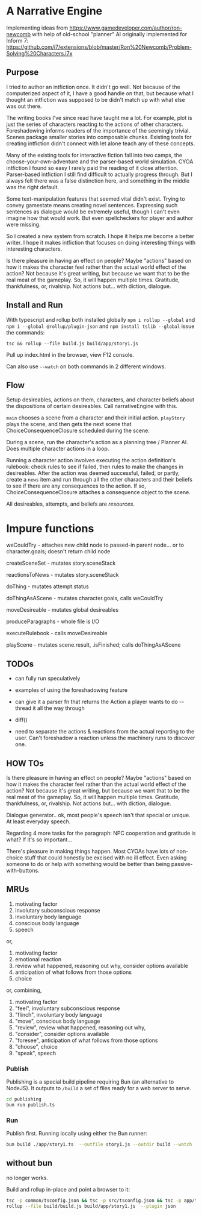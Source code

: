# A Narrative Engine

Implementing ideas from https://www.gamedeveloper.com/author/ron-newcomb with help of old-school "planner" AI originally implemented for Inform 7: https://github.com/i7/extensions/blob/master/Ron%20Newcomb/Problem-Solving%20Characters.i7x

## Purpose

I tried to author an intfiction once. It didn't go well. Not because of the computerized aspect of it, I have a good handle on that, but because what I thought an intfiction was supposed to be didn't match up with what else was out there.

The writing books I've since read have taught me a lot. For example, plot is just the series of characters reacting to the actions of other characters. Foreshadowing informs readers of the importance of the seemingly trivial. Scenes package smaller stories into composable chunks. Existing tools for creating intfiction didn't connect with let alone teach any of these concepts.

Many of the existing tools for interactive fiction fall into two camps, the choose-your-own-adventure and the parser-based world simulation. CYOA intfiction I found so easy I rarely paid the reading of it close attention. Parser-based intfiction I still find difficult to actually progress through. But I always felt there was a false distinction here, and something in the middle was the right default.

Some text-manipulation features that seemed vital didn't exist. Trying to convey gamestate means creating novel sentences. Expressing such sentences as dialogue would be extremely useful, though I can't even imagine how that would work. But even spellcheckers for player and author were missing.

So I created a new system from scratch. I hope it helps me become a better writer. I hope it makes intfiction that focuses on doing interesting things with interesting characters.

Is there pleasure in having an effect on people? Maybe "actions" based on how it makes the character feel rather than the actual world effect of the action? Not because it's great writing, but because we want that to be the real meat of the gameplay. So, it will happen multiple times. Gratitude, thankfulness, or, rivalship. Not actions but... with diction, dialogue.

## Install and Run

With typescript and rollup both installed globally `npm i rollup --global` and `npm i --global @rollup/plugin-json` and `npm install tslib --global` issue the commands:

`tsc && rollup --file build.js build/app/story1.js `

Pull up index.html in the browser, view F12 console.

Can also use `--watch` on both commands in 2 different windows.

## Flow

Setup desireables, actions on them, characters, and character beliefs about the dispositions of certain desireables. Call narrativeEngine with this.

`main` chooses a scene from a character and their initial action. `playStory` plays the scene, and then gets the next scene that ChoiceConsequenceClosure scheduled during the scene.

During a scene, run the character's action as a planning tree / Planner AI. Does multiple character actions in a loop.

Running a character action involves executing the action definition's rulebook: check rules to see if failed, then rules to make the changes in desireables. After the action was deemed successful, failed, or partly, create a `news` item and run through all the other characters and their beliefs to see if there are any consequences to the action. If so, ChoiceConsequenceClosure attaches a consequence object to the scene.

All desireables, attempts, and beliefs are _resources_.

# Impure functions

weCouldTry - attaches new child node to passed-in parent node... or to character.goals; doesn't return child node

createSceneSet - mutates story.sceneStack

reactionsToNews - mutates story.sceneStack

doThing - mutates attempt.status

doThingAsAScene - mutates character.goals, calls weCouldTry

moveDesireable - mutates global desireables

produceParagraphs - whole file is I/O

executeRulebook - calls moveDesireable

playScene - mutates scene.result, .isFinished; calls doThingAsAScene

## TODOs

- can fully run speculatively

- examples of using the foreshadowing feature

- can give it a parser fn that returns the Action a player wants to do -- thread it all the way through

- diff()

- need to separate the actions & reactions from the actual reporting to the user. Can't foreshadow a reaction unless the machinery runs to discover one.

## HOW TOs

Is there pleasure in having an effect on people? Maybe "actions" based on how it makes the character feel rather than the actual world effect of the action? Not because it's great writing, but because we want that to be the real meat of the gameplay. So, it will happen multiple times. Gratitude, thankfulness, or, rivalship. Not actions but... with diction, dialogue.

Dialogue generator.. ok, most people's speech isn't that special or unique. At least everyday speech.

Regarding 4 more tasks for the paragraph: NPC cooperation and gratitude is what? If it's so important...

There's pleasure in making things happen. Most CYOAs have lots of non-choice stuff that could honestly be excised with no ill effect. Even asking someone to do or help with something would be better than being passive-with-buttons.

## MRUs

1. motivating factor
1. involutary subconscious response
1. involuntary body language
1. conscious body language
1. speech

or,

1. motivating factor
1. emotional reaction
1. review what happened, reasoning out why, consider options available
1. anticipation of what follows from those options
1. choice

or, combining,

1. motivating factor
1. "feel", involuntary subconscious response
1. "flinch", involuntary body language
1. "move", conscious body language
1. "review", review what happened, reasoning out why,
1. "consider", consider options available
1. "foresee", anticipation of what follows from those options
1. "choose", choice
1. "speak", speech

### Publish

Publishing is a special build pipeline requiring Bun (an alternative to NodeJS). It outputs to `/build` a set of files ready for a web server to serve.

```bash
cd publishing
bun run publish.ts
```

### Run

Publish first. Running locally using either the Bun runner:

```bash
bun build ./app/story1.ts  --outfile story1.js --outdir build --watch
```

## without bun

no longer works.

Build and rollup in-place and point a browser to it:

```bash
tsc -p common/tsconfig.json && tsc -p src/tsconfig.json && tsc -p app/tsconfig.json
rollup --file build/build.js build/app/story1.js  --plugin json
```
